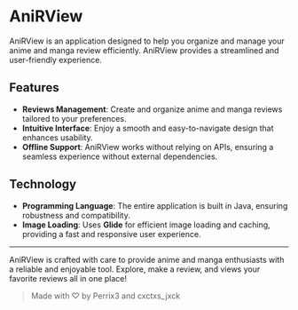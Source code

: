 # AniRView

AniRView is an application designed to help you organize and manage your anime and manga review efficiently. AniRView provides a streamlined and user-friendly experience.

## Features

- **Reviews Management**: Create and organize anime and manga reviews tailored to your preferences.
- **Intuitive Interface**: Enjoy a smooth and easy-to-navigate design that enhances usability.
- **Offline Support**: AniRView works without relying on APIs, ensuring a seamless experience without external dependencies.

## Technology

- **Programming Language**: The entire application is built in Java, ensuring robustness and compatibility.
- **Image Loading**: Uses **Glide** for efficient image loading and caching, providing a fast and responsive user experience.

---

AniRView is crafted with care to provide anime and manga enthusiasts with a reliable and enjoyable tool. Explore, make a review, and views your favorite reviews all in one place!
> Made with ♡ by Perrix3 and cxctxs_jxck
